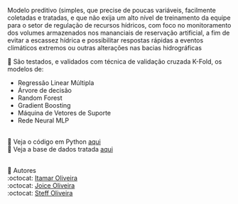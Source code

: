 Modelo preditivo (simples, que precise de poucas variáveis, facilmente coletadas e tratadas, e que não exija um alto nível de treinamento da equipe para o setor de regulação de recursos hídricos, com foco no monitoramento dos volumes armazenados nos mananciais de reservação artificial, a fim de evitar a escassez hídrica e possibilitar respostas rápidas a eventos climáticos extremos ou outras alterações nas bacias hidrográficas

:small_blue_diamond: São testados, e validados com técnica de validação cruzada K-Fold, os modelos de:
- Regressão Linear Múltipla
- Árvore de decisão
- Random Forest
- Gradient Boosting
- Máquina de Vetores de Suporte
- Rede Neural MLP<br><br>

:small_blue_diamond: Veja o código em Python [aqui](https://github.com/OLIVEIRA-3/artigo2023/blob/main/ML_previsao_volumeCantareira2017_2023.ipynb)<br>
:small_blue_diamond: Veja a base de dados tratada [aqui](https://github.com/OLIVEIRA-3/artigo2023/blob/main/cantareira-tratado.csv)<br><br>

:small_blue_diamond: Autores <br>
:octocat: [Itamar Oliveira](https://github.com/Itamar-Oliveira)<br>
:octocat: [Joice Oliveira ](https://github.com/JoiceO)<br>
:octocat: [Steff Oliveira](https://github.com/SteffOliveira)
